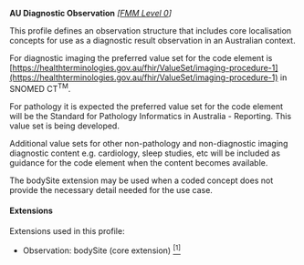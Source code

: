 **AU Diagnostic Observation**  *[[FMM Level 0](guidance.html)]*

This profile defines an observation structure that includes core localisation concepts for use as a diagnostic result observation in an Australian context.

For diagnostic imaging the preferred value set for the code element is [https://healthterminologies.gov.au/fhir/ValueSet/imaging-procedure-1](https://healthterminologies.gov.au/fhir/ValueSet/imaging-procedure-1) in SNOMED CT<sup>TM</sup>.

For pathology it is expected the preferred value set for the code element will be the Standard for Pathology Informatics in Australia - Reporting. This value set is being developed. 

Additional value sets for other non-pathology and non-diagnostic imaging diagnostic content e.g. cardiology, sleep studies, etc will be included as guidance for the code element when the content becomes available. 

The bodySite extension may be used when a coded concept does not provide the necessary detail needed for the use case.

#### Extensions
Extensions used in this profile:
* Observation: bodySite (core extension) [<sup>[1]</sup>](https://www.hl7.org/fhir/r4/extension-bodysite.html)
